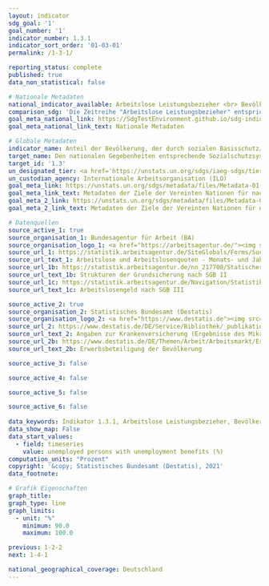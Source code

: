 ```yaml
---
layout: indicator    
sdg_goal: '1'    
goal_number: '1'    
indicator_number: 1.3.1    
indicator_sort_order: '01-03-01'    
permalink: /1-3-1/    

reporting_status: complete    
published: true    
data_non_statistical: false    

# Nationale Metadaten    
national_indicator_available: Arbeitslose Leistungsbezieher <br> Bevölkerung mit Krankenversicherungsschutz    
comparison_sdg: 'Die Zeitreihe "Arbeitslose Leistungsbezieher" entspricht den globalen Metadaten. Die Zeitreihen "Bevölkerung mit Krankenversicherungsschutz" bietet zusätzliche Informationen.'    
goal_meta_national_link: https://SdgTestEnvironment.github.io/sdg-indicators/public/MetaDe/1.3.1.pdf    
goal_meta_national_link_text: Nationale Metadaten    

# Globale Metadaten    
indicator_name: Anteil der Bevölkerung, der durch sozialen Basisschutz/Sozialschutzsysteme abgedeckt ist, nach Geschlecht, mit getrennter Ausweisung der Kinder, Arbeitslosen, älteren Menschen, Menschen mit Behinderungen, Schwangeren, Neugeborenen, Opfern von Arbeitsunfällen, Armen und Schwachen    
target_name: Den nationalen Gegebenheiten entsprechende Sozialschutzsysteme und -maßnahmen für alle umsetzen, einschließlich eines Basisschutzes, und bis 2030 eine breite Versorgung der Armen und Schwachen erreichen    
target_id: '1.3'    
un_designated_tier: <a href='https://unstats.un.org/sdgs/iaeg-sdgs/tier-classification/' title='Klicken Sie hier um weitere Informationen zur UN-Tier-Klassifikation zu erhalten.'  target='_blank'>Tier II</a>    
un_custodian_agency: Internationale Arbeitsorganisation (ILO)    
goal_meta_link: https://unstats.un.org/sdgs/metadata/files/Metadata-01-03-01a.pdf    
goal_meta_link_text: Metadaten der Ziele der Vereinten Nationen für nachhaltige Entwicklung (Internationale Arbeitsorganisation)
goal_meta_2_link: https://unstats.un.org/sdgs/metadata/files/Metadata-01-03-01b.pdf
goal_meta_2_link_text: Metadaten der Ziele der Vereinten Nationen für nachhaltige Entwicklung (Weltbank)    

# Datenquellen
source_active_1: true
source_organisation_1: Bundesagentur für Arbeit (BA)
source_organisation_logo_1: <a href="https://arbeitsagentur.de/"><img src="https://g205sdgs.github.io/sdg-indicators/public/OrgImgDe/ba.png" alt="Logo ba" style="height:60px; width:148px"/></a>
source_url_1: https://statistik.arbeitsagentur.de/SiteGlobals/Forms/Suche/Einzelheftsuche_Formular.html?nn=1184484&topic_f=alo-zeitreihe-dwo
source_url_text_1: Arbeitslose und Arbeitslosenquoten - Monats- und Jahreszahlen ab 1950, Tabelle 2.6.1
source_url_1b: https://statistik.arbeitsagentur.de/nn_217700/Statischer-Content/Rubriken/Grundsicherung-fuer-Arbeitsuchende-SGBII/Ueberblick/Zeitreihe-zu-Strukturen-der-Bedarfsgemeinschaften-Leistungsempfaenger.html
source_url_text_1b: Strukturen der Grundsicherung nach SGB II
source_url_1c: https://statistik.arbeitsagentur.de/Navigation/Statistik/Statistik-nach-Themen/Lohnersatzleistungen-SGBIII/Arbeitslosengeld/Arbeitslosengeld-Nav.html
source_url_text_1c: Arbeitslosengeld nach SGB III

source_active_2: true
source_organisation_2: Statistisches Bundesamt (Destatis)
source_organisation_logo_2: <a href="https://www.destatis.de"><img src="https://g205sdgs.github.io/sdg-indicators/public/OrgImgDe/destatis.png" alt="Logo destatis" style="height:60px; width:148px"/></a>
source_url_2: https://www.destatis.de/DE/Service/Bibliothek/_publikationen-fachserienliste-13.html?nn=206136
source_url_text_2: Angaben zur Krankenversicherung (Ergebnisse des Mikrozensus) – Fachserie 13, Reihe 1.1
source_url_2b: https://www.destatis.de/DE/Themen/Arbeit/Arbeitsmarkt/Erwerbslosigkeit/_inhalt.html#sprg230004
source_url_text_2b: Erwerbsbeteiligung der Bevölkerung

source_active_3: false

source_active_4: false

source_active_5: false

source_active_6: false
    
data_keywords: Indikator 1.3.1, Arbeitslose Leistungsbezieher, Bevölkerung mit Krankenversicherungsschutz    
data_show_map: False    
data_start_values: 
  - field: timeseries
    value: unemployed persons with unemployment benefits (%)    
computation_units: "Prozent"    
copyright: '&copy; Statistisches Bundesamt (Destatis), 2021'    
data_footnote:     

# Grafik Eigenschaften    
graph_title:     
graph_type: line    
graph_limits:
  - unit: "%"
    minimum: 90.0
    maximum: 100.0    

previous: 1-2-2    
next: 1-4-1    

national_geographical_coverage: Deutschland    
---
```


<span></span>